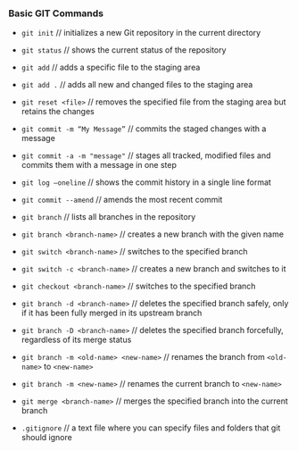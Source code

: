 ### Basic GIT Commands

- `git init` // initializes a new Git repository in the current directory
- `git status` // shows the current status of the repository
- `git add` // adds a specific file to the staging area
- `git add .` // adds all new and changed files to the staging area
- `git reset <file>` // removes the specified file from the staging area but retains the changes
- `git commit -m “My Message”` // commits the staged changes with a message
- `git commit -a -m "message"` // stages all tracked, modified files and commits them with a message in one step
- `git log —oneline` // shows the commit history in a single line format
- `git commit --amend` // amends the most recent commit
- `git branch` // lists all branches in the repository
- `git branch <branch-name>` // creates a new branch with the given name
- `git switch <branch-name>` // switches to the specified branch
- `git switch -c <branch-name>` // creates a new branch and switches to it
- `git checkout <branch-name>` // switches to the specified branch
- `git branch -d <branch-name>` // deletes the specified branch safely, only if it has been fully merged in its upstream branch
- `git branch -D <branch-name>` // deletes the specified branch forcefully, regardless of its merge status
- `git branch -m <old-name> <new-name>` // renames the branch from `<old-name>` to `<new-name>`
- `git branch -m <new-name>` // renames the current branch to `<new-name>`
- `git merge <branch-name>` // merges the specified branch into the current branch

- `.gitignore` // a text file where you can specify files and folders that git should ignore